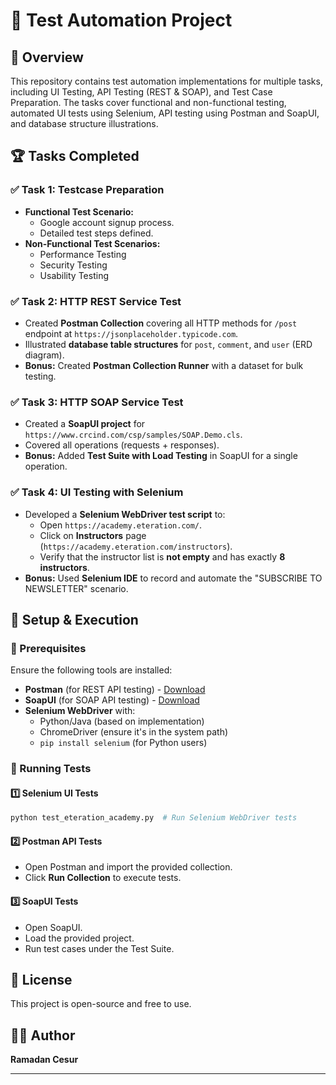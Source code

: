 # 📌 Test Automation Project

## 📖 Overview

This repository contains test automation implementations for multiple tasks, including UI Testing, API Testing (REST & SOAP), and Test Case Preparation. The tasks cover functional and non-functional testing, automated UI tests using Selenium, API testing using Postman and SoapUI, and database structure illustrations.

## 🏆 Tasks Completed

### **✅ Task 1: Testcase Preparation**

- **Functional Test Scenario:**
  - Google account signup process.
  - Detailed test steps defined.
- **Non-Functional Test Scenarios:**
  - Performance Testing
  - Security Testing
  - Usability Testing

### **✅ Task 2: HTTP REST Service Test**

- Created **Postman Collection** covering all HTTP methods for `/post` endpoint at `https://jsonplaceholder.typicode.com`.
- Illustrated **database table structures** for `post`, `comment`, and `user` (ERD diagram).
- **Bonus:** Created **Postman Collection Runner** with a dataset for bulk testing.

### **✅ Task 3: HTTP SOAP Service Test**

- Created a **SoapUI project** for `https://www.crcind.com/csp/samples/SOAP.Demo.cls`.
- Covered all operations (requests + responses).
- **Bonus:** Added **Test Suite with Load Testing** in SoapUI for a single operation.

### **✅ Task 4: UI Testing with Selenium**

- Developed a **Selenium WebDriver test script** to:
  - Open `https://academy.eteration.com/`.
  - Click on **Instructors** page (`https://academy.eteration.com/instructors`).
  - Verify that the instructor list is **not empty** and has exactly **8 instructors**.
- **Bonus:** Used **Selenium IDE** to record and automate the "SUBSCRIBE TO NEWSLETTER" scenario.

## 🚀 Setup & Execution

### **🔹 Prerequisites**

Ensure the following tools are installed:

- **Postman** (for REST API testing) - [Download](https://www.postman.com/downloads/)
- **SoapUI** (for SOAP API testing) - [Download](https://www.soapui.org/downloads/)
- **Selenium WebDriver** with:
  - Python/Java (based on implementation)
  - ChromeDriver (ensure it's in the system path)
  - `pip install selenium` (for Python users)

### **🔹 Running Tests**

#### 1️⃣ **Selenium UI Tests**

```bash
python test_eteration_academy.py  # Run Selenium WebDriver tests
```

#### 2️⃣ **Postman API Tests**

- Open Postman and import the provided collection.
- Click **Run Collection** to execute tests.

#### 3️⃣ **SoapUI Tests**

- Open SoapUI.
- Load the provided project.
- Run test cases under the Test Suite.

## 📜 License

This project is open-source and free to use.

## 👨‍💻 Author

**Ramadan Cesur**

---

